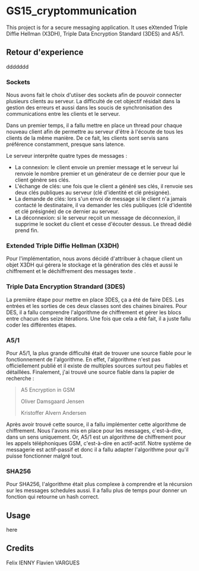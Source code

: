 # GS15_cryptommunication

This project is for a secure messaging application.
It uses eXtended Triple Diffie Hellman (X3DH), Triple Data Encryption Standard (3DES) and A5/1.

## Retour d'experience

ddddddd

### Sockets

Nous avons fait le choix d'utiiser des sockets afin de pouvoir connecter plusieurs clients au serveur. La difficulté de cet objectif résidait dans la gestion des erreurs et aussi dans les soucis de synchronisation des communications entre les clients et le serveur.

Dans un premier temps, il a fallu mettre en place un thread pour chaque nouveau client afin de permettre au serveur d'être à l'écoute de tous les clients de la même manière. De ce fait, les clients sont servis sans préférence constamment, presque  sans latence.

Le serveur interprête quatre types de messages :

- La connexion: le client envoie un premier message et le serveur lui renvoie le nombre premier et un générateur de ce dernier pour que le client génère ses clés.
- L'échange de clés: une fois que le client a généré ses clés, il renvoie ses deux clés publiques au serveur (clé d'identité et clé présignée).
- La demande de clés: lors s'un envoi de message si le client n'a jamais contacté le destinataire, il va demander les clés publiques (clé d'identité et clé présignée) de ce dernier au serveur.
- La déconnexion: si le serveur reçoit un message de déconnexion, il supprime le socket du client et cesse d'écouter dessus. Le thread dédié prend fin.

### Extended Triple Diffie Hellman (X3DH)

Pour l'implémentation, nous avons décidé d'attribuer à chaque client un objet X3DH qui gérera le stockage et la génération des clés et aussi le chiffrement et le déchiffrement des messages texte .  

### Triple Data Encryption Strandard (3DES)

La première étape pour mettre en place 3DES, ça a été de faire DES. Les entrées et les sorties de ces deux classes sont des chaines binaires. Pour DES, il a fallu comprendre l'algorithme de chiffrement et gérer les blocs entre chacun des seize itérations. Une fois que cela a été fait, il a juste fallu coder les différentes étapes.

### A5/1

Pour A5/1, la plus grande difficulté était de trouver une source fiable pour le fonctionnement de l'algorithme. En effet, l'algorithme n'est pas officiellement publié et il existe de multiples sources surtout peu fiables et détaillées. Finalement, j'ai trouvé une source fiable dans la papier de recherche :
>A5 Encryption in GSM
>
>Oliver Damsgaard Jensen
>
>Kristoffer Alvern Andersen

Après avoir trouvé cette source, il a fallu implémenter cette algorithme de chiffrement. Nous l'avons mis en place pour les messages, c'est-à-dire, dans un sens uniquement. Or, A5/1 est un algorithme de chiffrement pour les appels téléphoniques GSM, c'est-à-dire en actif-actif. Notre système de messagerie est actif-passif et donc il a fallu adapter l'algorithme pour qu'il puisse fonctionner malgré tout.


### SHA256

Pour SHA256, l'algorithme était plus complexe à comprendre et la récursion sur les messages schedules aussi. Il a fallu plus de temps pour donner un fonction qui retourne un hash correct.

## Usage

here

## Credits

Felix IENNY
Flavien VARGUES
